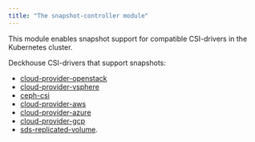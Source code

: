 ```yaml
---
title: "The snapshot-controller module"
---
```


This module enables snapshot support for compatible CSI-drivers in the Kubernetes cluster.

Deckhouse CSI-drivers that support snapshots:
- [cloud-provider-openstack](../030-cloud-provider-openstack/)
- [cloud-provider-vsphere](../030-cloud-provider-vsphere/)
- [ceph-csi](../031-ceph-csi/)
- [cloud-provider-aws](../030-cloud-provider-aws/)
- [cloud-provider-azure](../030-cloud-provider-azure/)
- [cloud-provider-gcp](../030-cloud-provider-gcp/)
- [sds-replicated-volume](https://deckhouse.io/modules/sds-replicated-volume/stable/).
